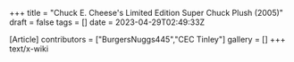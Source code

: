 +++
title = "Chuck E. Cheese's Limited Edition Super Chuck Plush (2005)"
draft = false
tags = []
date = 2023-04-29T02:49:33Z

[Article]
contributors = ["BurgersNuggs445","CEC Tinley"]
gallery = []
+++
text/x-wiki